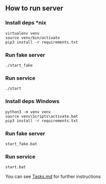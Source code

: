## How to run server

### Install deps *nix
```shell
virtualenv venv
source venv/bin/activate
pip3 install -r requirements.txt
```

### Run fake server
```shell
./start_fake
```

### Run service
```shell
./start
```

### Install deps Windows
```shell
python3 -m venv venv
source venv\Scripts\activate.bat
pip3 install -r requirements.txt
```

### Run fake server
```shell
start_fake.bat
```

### Run service
```shell
start.bat
```


You can see [Tasks.md](/Tasks.md) for further instructions
